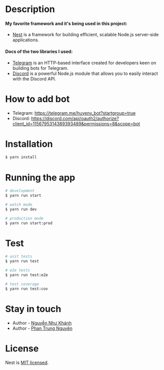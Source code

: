 # Description

#### My favorite framework and it's being used in this project:
- [Nest](https://docs.nestjs.com) is a framework for building efficient, scalable Node.js server-side applications.
#### Docs of the two libraries I used:
- [Telegram](https://core.telegram.org/bots/api) is an HTTP-based interface created for developers keen on building bots for Telegram.
- [Discord](https://discord.js.org/docs/packages/discord.js/main) is a powerful Node.js module that allows you to easily interact with the Discord API.

# How to add bot
- Telegram: https://telegram.me/huyeny_bot?startgroup=true
- Discord: https://discord.com/api/oauth2/authorize?client_id=1156795314389393489&permissions=8&scope=bot

# Installation

```bash
$ yarn install
```

# Running the app

```bash
# development
$ yarn run start

# watch mode
$ yarn run dev

# production mode
$ yarn run start:prod
```

# Test

```bash
# unit tests
$ yarn run test

# e2e tests
$ yarn run test:e2e

# test coverage
$ yarn run test:cov
```

# Stay in touch
- Author - [Nguyễn Như Khánh](https://www.facebook.com/nhukhanh.dev)
- Author - [Phan Trung Nguyên](https://www.facebook.com/nuraitooo)
# License

Nest is [MIT licensed](LICENSE).
